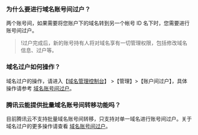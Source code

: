 ### 为什么要进行域名账号间过户？
两个账号间，如果需要将您账户下的域名转到另一个帐号 ID 名下时，您需要进行账号间过户。
>!过户完成后，新的账号持有人将对域名享有一切管理权限，包括修改域名信息、过户等。

### 域名过户如何操作？
 域名过户的操作，请进入【[域名管理控制台](https://console.cloud.tencent.com/domain)】 >【管理】>【账户间过户】，具体操作请参考 [域名账号间过户](https://cloud.tencent.com/document/product/242/9692)。

### 腾讯云能提供批量域名账号间转移功能吗？
目前腾讯云不支持批量域名账号间转移，只支持对单一域名进行账号间过户。关于域名过户的更多操作请查看 [域名账号间过户](https://cloud.tencent.com/document/product/242/9692)。


